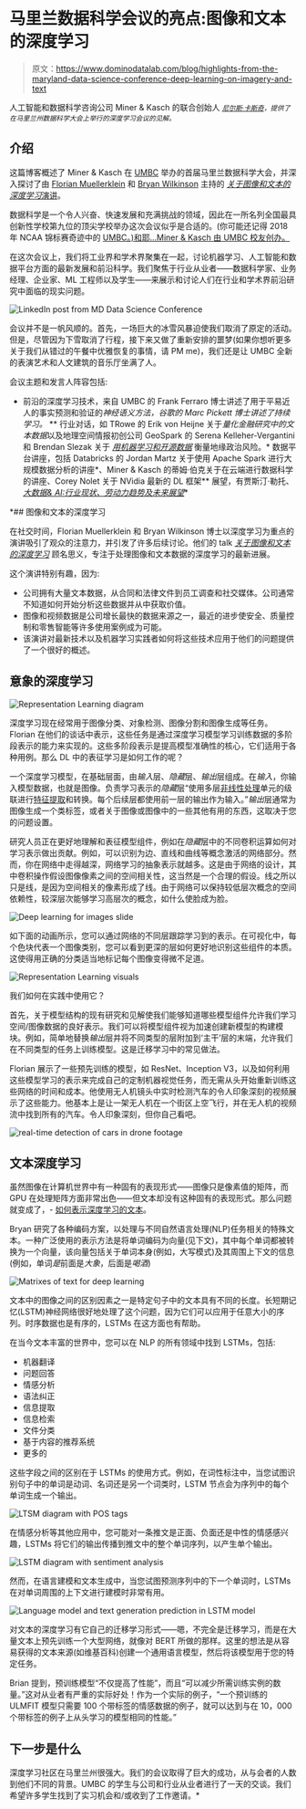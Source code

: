 # 马里兰数据科学会议的亮点:图像和文本的深度学习

> 原文：<https://www.dominodatalab.com/blog/highlights-from-the-maryland-data-science-conference-deep-learning-on-imagery-and-text>

人工智能和数据科学咨询公司 Miner & Kasch 的联合创始人 <small>*[尼尔斯·卡斯奇](https://www.linkedin.com/in/nielskasch/)，提供了在马里兰州数据科学大会上举行的深度学习会议的见解。*</small>

## 介绍

这篇博客概述了 Miner & Kasch 在 [UMBC](https://www.umbc.edu//) 举办的首届马里兰数据科学大会，并深入探讨了由 [Florian Muellerklein](https://www.linkedin.com/in/florian-muellerklein-3b1739139/) 和 [Bryan Wilkinson](https://www.linkedin.com/in/bryan-wilkinson-241b86169/) 主持的 [*关于图像和文本的深度学习*演讲](https://drive.google.com/file/d/1i5iWzH7bwCdgncVIM6sD60GCW7bn6srg/view)。

数据科学是一个令人兴奋、快速发展和充满挑战的领域，因此在一所名列全国最具创新性学校第九位的顶尖学校举办这次会议似乎是合适的。(你可能还记得 2018 年 NCAA 锦标赛奇迹中的 [UMBC。)和耶...Miner & Kasch 由 UMBC 校友创办。](https://en.wikipedia.org/wiki/2018_UMBC_vs._Virginia_men%27s_basketball_game)

在这次会议上，我们将工业界和学术界聚集在一起，讨论机器学习、人工智能和数据平台方面的最新发展和前沿科学。我们聚焦于行业从业者——数据科学家、业务经理、企业家、ML 工程师以及学生——来展示和讨论人们在行业和学术界前沿研究中面临的现实问题。

![LinkedIn post from MD Data Science Conference](img/fcceeb14c65416b11be26f3b9245a273.png)

会议并不是一帆风顺的。首先，一场巨大的冰雪风暴迫使我们取消了原定的活动。但是，尽管因为下雪取消了行程，接下来又做了重新安排的噩梦(如果你想听更多关于我们从错过的午餐中优雅恢复的事情，请 PM me)，我们还是让 UMBC 全新的表演艺术和人文建筑的音乐厅坐满了人。

会议主题和发言人阵容包括:

*   前沿的深度学习技术，来自 UMBC 的 Frank Ferraro 博士讲述了用于平易近人的事实预测和验证的[](https://drive.google.com/file/d/1Q2Zu8iL_6Tzu51LNI2Pwk0Udo2y5Wx9V/view)*神经语义方法，谷歌的 Marc Pickett 博士讲述了持续学习。*
**   行业对话，如 TRowe 的 Erik von Heijne 关于*量化金融研究中的文本数据*以及地理空间情报初创公司 GeoSpark 的 Serena Kelleher-Vergantini 和 Brendan Slezak 关于 *[用机器学习和开源数据](https://drive.google.com/file/d/1q0eLgP7rSoVdE9z_TK2cfgaLnvcNGIrU/view)* 衡量地缘政治风险。*   数据平台讲座，包括 Databricks 的 Jordan Martz 关于使用 Apache Spark 进行大规模数据分析的讲座*、Miner & Kasch 的蒂姆·伯克关于在云端进行数据科学的讲座、Corey Nolet 关于 NVidia 最新的 DL 框架**   展望，有贾斯汀·勒托、 [*大数据& AI:行业现状、劳动力趋势及未来展望*](https://drive.google.com/file/d/1KEfb-UCkC9nNuLkrjqL92JLXkhT2XXU0/view)*

 *## 图像和文本的深度学习

在社交时间，Florian Muellerklein 和 Bryan Wilkinson 博士以深度学习为重点的演讲吸引了观众的注意力，并引发了许多后续讨论。他们的 talk *[关于图像和文本的深度学习](https://drive.google.com/file/d/1i5iWzH7bwCdgncVIM6sD60GCW7bn6srg/view)* 顾名思义，专注于处理图像和文本数据的深度学习的最新进展。

这个演讲特别有趣，因为:

*   公司拥有大量文本数据，从合同和法律文件到员工调查和社交媒体。公司通常不知道如何开始分析这些数据并从中获取价值。
*   图像和视频数据是公司增长最快的数据来源之一，最近的进步使安全、质量控制和零售智能等许多使用案例成为可能。
*   该演讲对最新技术以及机器学习实践者如何将这些技术应用于他们的问题提供了一个很好的概述。

## 意象的深度学习

![Representation Learning diagram](img/3906101b7245e970b0701cc7f5263735.png)

深度学习现在经常用于图像分类、对象检测、图像分割和图像生成等任务。Florian 在他们的谈话中表示，这些任务是通过深度学习模型学习训练数据的多阶段表示的能力来实现的。这些多阶段表示是提高模型准确性的核心，它们适用于各种用例。那么 DL 中的表征学习是如何工作的呢？

一个深度学习模型，在基础层面，由*输入*层、*隐藏*层、*输出*层组成。在*输入*，你输入模型数据，也就是图像。负责学习表示的*隐藏*层“使用多层[非线性处理](https://en.wikipedia.org/wiki/Nonlinear_filter)单元的级联进行[特征提取](https://en.wikipedia.org/wiki/Feature_extraction)和转换。每个后续层都使用前一层的输出作为输入。”*输出*层通常为图像生成一个类标签，或者关于图像或图像中的一些其他有用的东西，这取决于您的问题设置。

研究人员正在更好地理解和表征模型组件，例如在*隐藏*层中的不同卷积运算如何对学习表示做出贡献。例如，可以识别为边、直线和曲线等概念激活的网络部分。然而，你在网络中走得越深，网络学习的抽象表示就越多。这是由于网络的设计，其中卷积操作假设图像像素之间的空间相关性，这当然是一个合理的假设。线之所以只是线，是因为空间相关的像素形成了线。由于网络可以保持较低层次概念的空间依赖性，较深层次能够学习高层次的概念，如什么使脸成为脸。

![Deep learning for images slide](img/9d2d085e3d44ea00922eff277cf068ee.png)

如下面的动画所示，您可以通过网络的不同层跟踪学习到的表示。在可视化中，每个色块代表一个图像类别，您可以看到更深的层如何更好地识别这些组件的本质。这使得用正确的分类适当地标记每个图像变得微不足道。

![Representation Learning visuals](img/37b82d3f26c4c2389dc4f8c553ea3ea2.png)

我们如何在实践中使用它？

首先，关于模型结构的现有研究和见解使我们能够知道哪些模型组件允许我们学习空间/图像数据的良好表示。我们可以将模型组件视为加速创建新模型的构建模块。例如，简单地替换*输出*层并将不同类型的层附加到‘主干’层的末端，允许我们在不同类型的任务上训练模型。这是迁移学习中的常见做法。

Florian 展示了一些预先训练的模型，如 ResNet、Inception V3，以及如何利用这些模型学习的表示来完成自己的定制机器视觉任务，而无需从头开始重新训练这些网络的时间和成本。他使用无人机镜头中实时检测汽车的令人印象深刻的视频展示了这些能力。他基本上是让一架无人机在一个街区上空飞行，并在无人机的视频流中找到所有的汽车。令人印象深刻，但你自己看吧。

![real-time detection of cars in drone footage](img/b0b286837cad2f38f9e57404c61c08c2.png)

## 文本深度学习

虽然图像在计算机世界中有一种固有的表现形式——图像只是像素值的矩阵，而 GPU 在处理矩阵方面非常出色——但文本却没有这种固有的表现形式。那么问题就变成了，- [如何表示深度学习的文本](/a-guide-to-natural-language-processsing)。

Bryan 研究了各种编码方案，以处理与不同自然语言处理(NLP)任务相关的特殊文本。一种广泛使用的表示方法是将单词编码为向量(见下文)，其中每个单词都被转换为一个向量，该向量包括关于单词本身(例如，大写模式)及其周围上下文的信息(例如，单词*是*前面是*大象*，后面是*喝酒*)

![Matrixes of text for deep learning](img/c97f057b005f7c515cc4b0e864455198.png)

文本中的图像之间的区别因素之一是特定句子中的文本具有不同的长度。长短期记忆(LSTM)神经网络很好地处理了这个问题，因为它们可以应用于任意大小的序列。时序数据也是有序的，LSTMs 在这方面也有帮助。

在当今文本丰富的世界中，您可以在 NLP 的所有领域中找到 LSTMs，包括:

*   机器翻译
*   问题回答
*   情感分析
*   语法纠正
*   信息提取
*   信息检索
*   文件分类
*   基于内容的推荐系统
*   更多的

这些字段之间的区别在于 LSTMs 的使用方式。例如，在词性标注中，当您试图识别句子中的单词是动词、名词还是另一个词类时，LSTM 节点会为序列中的每个单词生成一个输出。

![LTSM diagram with POS tags](img/2866f631445997ff76e744df39cc77a7.png)

在情感分析等其他应用中，您可能对一条推文是正面、负面还是中性的情感感兴趣，LSTMs 将它们的输出传播到推文中的整个单词序列，以产生单个输出。

![LSTM diagram with sentiment analysis](img/464153db1fd2b0dba7c39b9d46ffa6f9.png)

然而，在语言建模和文本生成中，当您试图预测序列中的下一个单词时，LSTMs 在对单词周围的上下文进行建模时非常有用。

![Language model and text generation prediction in LSTM model](img/7bb50e087dbced234f7135a3ee70a423.png)

对文本的深度学习有它自己的迁移学习形式——嗯，不完全是迁移学习，而是在大量文本上预先训练一个大型网络，就像对 BERT 所做的那样。这里的想法是从容易获得的文本来源(如维基百科)创建一个通用语言模型，然后将该模型用于您的特定任务。

Brian 提到，预训练模型“不仅提高了性能”，而且“可以减少所需训练实例的数量。”这对从业者有严重的实际好处！作为一个实际的例子，“一个预训练的 ULMFIT 模型只需要 100 个带标签的情感数据的例子，就可以达到与在 10，000 个带标签的例子上从头学习的模型相同的性能。”

## 下一步是什么

深度学习社区在马里兰州很强大。我们的会议取得了巨大的成功，从与会者的人数到他们不同的背景。UMBC 的学生与公司和行业从业者进行了一天的交谈。我们希望许多学生找到了实习机会和/或收到了工作邀请。*